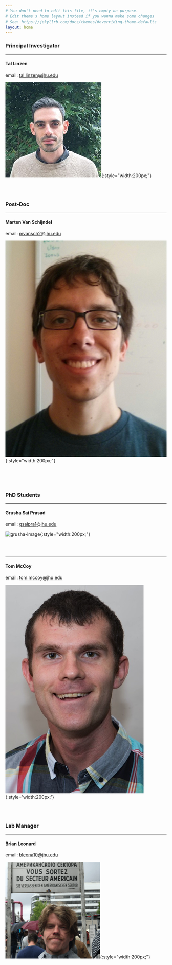 ```yaml
---
# You don't need to edit this file, it's empty on purpose.
# Edit theme's home layout instead if you wanna make some changes
# See: https://jekyllrb.com/docs/themes/#overriding-theme-defaults
layout: home
---
```



### Principal Investigator
---
#### **Tal Linzen**		


email: <a href="mailto: tal.linzen@jhu.edu">tal.linzen@jhu.edu</a>

![tal-image](images/tallinzenpic.jpg){:style="width:200px;"}

<br /><br />

### Post-Doc
---
#### **Marten Van Schijndel**

email: <a href="mailto: mvansch2@jhu.edu">mvansch2@jhu.edu</a>

![marty-image](images/face.jpg){:style="width:200px;"}

<br /><br /><br />


### PhD Students
---
#### **Grusha Sai Prasad**

email: <a href="mailto: gsaipra1@jhu.edu">gsaipra1@jhu.edu</a>

![grusha-image](images/grushapic.jpeg){:style="width:200px;"}

<br /><br />

---
#### **Tom McCoy**

email: <a href='mailto: tom.mccoy@jhu.edu'>tom.mccoy@jhu.edu</a>

![tom-image](images/mccoyheadshot.jpg){:style='width:200px;'}

<br /> <br />

### Lab Manager
---
#### **Brian Leonard** 


email: <a href="mailto: bleona10@jhu.edu">bleona10@jhu.edu</a>

![brian-image](images/brian.png){:style="width:200px;"}
